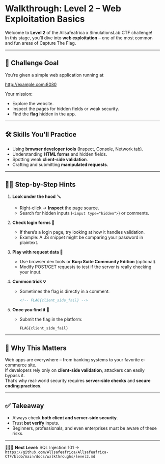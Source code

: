 # Walkthrough: Level 2 – Web Exploitation Basics  

Welcome to **Level 2** of the Allsafeafrica x SimulationsLab CTF challenge!  
In this stage, you’ll dive into **web exploitation** – one of the most common and fun areas of Capture The Flag.  

---

## 🎯 Challenge Goal  
You’re given a simple web application running at:  

http://example.com:8080


Your mission:  
- Explore the website.  
- Inspect the pages for hidden fields or weak security.  
- Find the **flag** hidden in the app.  

---

## 🛠️ Skills You’ll Practice  
- Using **browser developer tools** (Inspect, Console, Network tab).  
- Understanding **HTML forms** and hidden fields.  
- Spotting weak **client-side validation**.  
- Crafting and submitting **manipulated requests**.  

---

## 🕵🏾 Step-by-Step Hints  

1. **Look under the hood 🪛**  
   - Right-click → **Inspect** the page source.  
   - Search for hidden inputs (`<input type="hidden">`) or comments.  

2. **Check login forms 🔐**  
   - If there’s a login page, try looking at how it handles validation.  
   - Example: A JS snippet might be comparing your password in plaintext.  

3. **Play with request data 📨**  
   - Use browser dev tools or **Burp Suite Community Edition** (optional).  
   - Modify POST/GET requests to test if the server is really checking your input.  

4. **Common trick 💡**  
   - Sometimes the flag is directly in a comment:  
     ```html
     <!-- FLAG{client_side_fail} -->
     ```  

5. **Once you find it 🎉**  
   - Submit the flag in the platform:  
     ```
     FLAG{client_side_fail}
     ```  

---

## 📖 Why This Matters  
Web apps are everywhere – from banking systems to your favorite e-commerce site.  
If developers rely only on **client-side validation**, attackers can easily bypass it.  
That’s why real-world security requires **server-side checks** and **secure coding practices**.  

---

## ✅ Takeaway  
- Always check **both client and server-side security**.  
- Trust **but verify** inputs.  
- Beginners, professionals, and even enterprises must be aware of these risks.  

---

👩🏾‍💻 **Next Level:** SQL Injection 101 → `https://github.com/Allsafeafrica/Allsafeafrica-CTF/blob/main/docs/walkthroughs/level3.md`
